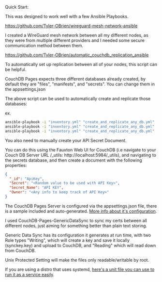 Quick Start:

This was designed to work well with a few Ansible Playbooks.

https://github.com/Tyler-OBrien/wireguard-mesh-network-ansible

I created a WireGuard mesh network between all my different nodes, as they were from multiple different providers and I needed some secure communication method between them.

https://github.com/Tyler-OBrien/automatic_couchdb_replication_ansible

To automatically set up replication between all of your nodes, this script can be helpful.

CouchDB Pages expects three different databases already created, by default they are "files", "manifests", and "secrets". You can change them in the appsettings.json

The above script can be used to automatically create and replicate those databases:

ex.
```bash
ansible-playbook -i "inventory.yml" "create_and_replicate_any_db.yml"  -e "database_name=files"
ansible-playbook -i "inventory.yml" "create_and_replicate_any_db.yml"  -e "database_name=manifests"
ansible-playbook -i "inventory.yml" "create_and_replicate_any_db.yml"  -e "database_name=secrets"
```
You also need to manually create your API Secret Document.

You can do this using the Fauxton Web UI for CouchDB (i.e navigate to your Couch DB Server URL /_utils: http://localhost:5984/_utils), and navigating to the secrets database, and then create a document with the following properties:
```json
{
  "_id": "ApiKey",
  "Secret": "<Random value to be used with API Key>",
  "Secret_Name": "API KEY",
  "Owner": "<Any info to keep track of API Key>"
}
```
The CouchDB Pages Server is configured via the appsettings.json file, there is a sample included and auto-generated. [More info about it's configuration](../CouchDB-Pages-Server/readme.md).

I used CouchDB-Pages-GenericDataSync to sync my certs between all different nodes, just aiming for something better than plain text storing. 

Generic Data Sync has its configuration it generates at run time, with two Role types "Writing", which will create a key and save it locally  (synckey.key) and upload to CouchDB, and "Reading" which will read down from CouchDB. 

Unix Protected Setting will make the files only readable/writable by root.

If you are using a distro that uses systemd, [here's a unit file you can use to run it as a service easily](systemd-setup.md).
